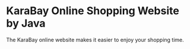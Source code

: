 # KaraBay Online Shopping Website by Java
The KaraBay online website makes it easier to enjoy your shopping time.